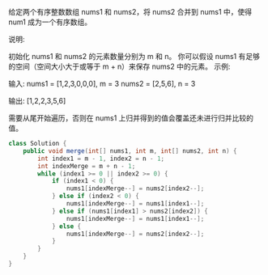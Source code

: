 给定两个有序整数数组 nums1 和 nums2，将 nums2 合并到 nums1 中，使得 num1 成为一个有序数组。

说明:

初始化 nums1 和 nums2 的元素数量分别为 m 和 n。
你可以假设 nums1 有足够的空间（空间大小大于或等于 m + n）来保存 nums2 中的元素。
示例:

输入:
nums1 = [1,2,3,0,0,0], m = 3
nums2 = [2,5,6],       n = 3

输出: [1,2,2,3,5,6]


需要从尾开始遍历，否则在 nums1 上归并得到的值会覆盖还未进行归并比较的值。

```java
class Solution {
    public void merge(int[] nums1, int m, int[] nums2, int n) {
        int index1 = m - 1, index2 = n - 1;
        int indexMerge = m + n - 1;
        while (index1 >= 0 || index2 >= 0) {
            if (index1 < 0) {
                nums1[indexMerge--] = nums2[index2--];
            } else if (index2 < 0) {
                nums1[indexMerge--] = nums1[index1--];
            } else if (nums1[index1] > nums2[index2]) {
                nums1[indexMerge--] = nums1[index1--];
            } else {
                nums1[indexMerge--] = nums2[index2--];
            }
        }
    }
}
```